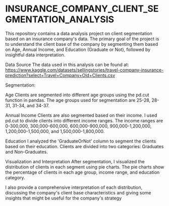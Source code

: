 # INSURANCE_COMPANY_CLIENT_SEGMENTATION_ANALYSIS


This repository contains a data analysis project on client segmentation based on an insurance company's data. The primary goal of the project is to understand the client base of the company by segmenting them based on Age, Annual Income, and Education (Graduate or Not), followed by insightful data interpretation.

Data Source
The data used in this analysis can be found at: https://www.kaggle.com/datasets/sellingstories/travel-company-insurance-prediction?select=Travel+Company+Old+Clients.csv


Segmentation:

Age
Clients are segmented into different age groups using the pd.cut function in pandas. The age groups used for segmentation are 25-28, 28-31, 31-34, and 34-37.

Annual Income
Clients are also segmented based on their income. I used pd.cut to divide clients into different income ranges. The income ranges are 0-300,000, 300,000-600,000, 600,000-900,000, 900,000-1,200,000, 1,200,000-1,500,000, and 1,500,000-1,800,000.

Education
I analyzed the 'GraduateOrNot' column to segment the clients based on their education. Clients are divided into two categories: Graduates and Non-Graduates.

Visualization and Interpretation
After segmentation, I visualized the distribution of clients in each segment using pie charts. The pie charts show the percentage of clients in each age group, income range, and education category.

I also provide a comprehensive interpretation of each distribution, discussing the company's client base characteristics and giving some insights that might be useful for the company's strategy

